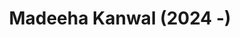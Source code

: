 ---
layout: page
title: Madeeha Kanwal (2024 -)
description: Time Series Forecasting, Machine Learning, Human-Computer Interaction, Renewable Energy
img: assets/img/madeeha.jpg
importance: 5
category: Doctoral
---